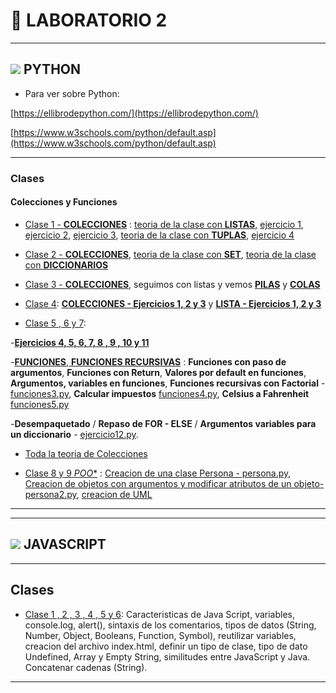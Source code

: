 # :book: LABORATORIO 2

---

## <img src="https://img.icons8.com/color/36/000000/python--v1.png"/> PYTHON

- Para ver sobre Python:

[https://ellibrodepython.com/](https://ellibrodepython.com/)

[https://www.w3schools.com/python/default.asp](https://www.w3schools.com/python/default.asp)

---

### Clases


#### Colecciones y Funciones 

- [Clase 1 - **COLECCIONES**](https://github.com/eugenia1984/UTN-FRSR-Programacion-1year-2semester/tree/main/laboratorio2/clase1_2_3) :  [teoria de la clase con **LISTAS**](https://github.com/eugenia1984/UTN-FRSR-Programacion-1year-2semester/tree/main/laboratorio2/clase1_2_3/listas.py),  [ejercicio 1](https://github.com/eugenia1984/UTN-FRSR-Programacion-1year-2semester/tree/main/laboratorio2/clase1_2_3/ejercicio1.py),  [ejercicio 2](https://github.com/eugenia1984/UTN-FRSR-Programacion-1year-2semester/tree/main/laboratorio2/clase1_2_3/ejercicio2.py),  [ejercicio 3](https://github.com/eugenia1984/UTN-FRSR-Programacion-1year-2semester/tree/main/laboratorio2/clase1_2_3/ejercicio3.py),  [teoria de la clase con **TUPLAS**](https://github.com/eugenia1984/UTN-FRSR-Programacion-1year-2semester/tree/main/laboratorio2/clase1_2_3/tuplas.py), [ejercicio 4](https://github.com/eugenia1984/UTN-FRSR-Programacion-1year-2semester/tree/main/laboratorio2/clase1_2_3/ejercicio4.py)


- [Clase 2 - **COLECCIONES**](https://github.com/eugenia1984/UTN-FRSR-Programacion-1year-2semester/tree/main/laboratorio2/clase1_2_3),  [teoria de la clase con **SET**](https://github.com/eugenia1984/UTN-FRSR-Programacion-1year-2semester/tree/main/laboratorio2/clase1_2_3/set.py),  [teoria de la clase con **DICCIONARIOS**](https://github.com/eugenia1984/UTN-FRSR-Programacion-1year-2semester/tree/main/laboratorio2/clase1_2_/diciconarios.py)


- [Clase 3 - **COLECCIONES**](https://github.com/eugenia1984/UTN-FRSR-Programacion-1year-2semester/tree/main/laboratorio2/clase1_2_3), seguimos con listas y vemos [**PILAS**](https://github.com/eugenia1984/UTN-FRSR-Programacion-1year-2semester/tree/main/laboratorio2/clase1_2_3/pilas.py) y [**COLAS**](https://github.com/eugenia1984/UTN-FRSR-Programacion-1year-2semester/tree/main/laboratorio2/clase1_2_3/colas.py)


- [Clase 4](https://github.com/eugenia1984/UTN-FRSR-Programacion-1year-2semester/tree/main/laboratorio2/clase4_5_6): [**COLECCIONES - Ejercicios 1, 2 y 3**](https://github.com/eugenia1984/UTN-FRSR-Programacion-1year-2semester/tree/main/laboratorio2/clase4_5_6/colecciones) y [**LISTA - Ejercicios 1, 2 y 3**](https://github.com/eugenia1984/UTN-FRSR-Programacion-1year-2semester/tree/main/laboratorio2/clase4_5_6/lista)


- [Clase 5 , 6 y 7](https://github.com/eugenia1984/UTN-FRSR-Programacion-1year-2semester/tree/main/laboratorio2/clase4_5_6_7): 

-[**Ejercicios 4, 5, 6, 7, 8 , 9 , 10 y 11**](https://github.com/eugenia1984/UTN-FRSR-Programacion-1year-2semester/tree/main/laboratorio2/clase4_5_6_7/) 

-[**FUNCIONES**, **FUNCIONES RECURSIVAS**](https://github.com/eugenia1984/UTN-FRSR-Programacion-1year-2semester/tree/main/laboratorio2/clase4_5_6_/funciones) : **Funciones con paso de argumentos**, **Funciones con Return**, **Valores por default en funciones**, **Argumentos, variables en funciones**, **Funciones recursivas con Factorial** - [funciones3.py](https://github.com/eugenia1984/UTN-FRSR-Programacion-1year-2semester/tree/main/laboratorio2/clase4_5_6_/funciones/funciones3.py), **Calcular impuestos** [funciones4.py](https://github.com/eugenia1984/UTN-FRSR-Programacion-1year-2semester/tree/main/laboratorio2/clase4_5_6_/funciones/funciones4.py), **Celsius a Fahrenheit** [funciones5.py](https://github.com/eugenia1984/UTN-FRSR-Programacion-1year-2semester/tree/main/laboratorio2/clase4_5_6_/funciones/funciones5.py)

-**Desempaquetado** / **Repaso de FOR - ELSE** / **Argumentos variables para un diccionario** - [ejercicio12.py](https://github.com/eugenia1984/UTN-FRSR-Programacion-1year-2semester/tree/main/laboratorio2/clase4_5_6_7/ejercicio12.py). 


- [Toda la teoria de Colecciones](https://github.com/eugenia1984/UTN-FRSR-Programacion-1year-2semester/tree/main/laboratorio2/clase1_2_3/README.md)


- [Clase 8 y 9 *POO**](https://github.com/eugenia1984/UTN-FRSR-Programacion-1year-2semester/tree/main/laboratorio2/clase8_9) : [Creacion de una clase Persona - persona.py](https://github.com/eugenia1984/UTN-FRSR-Programacion-1year-2semester/tree/main/laboratorio2/clase8_9/persona.py), [Creacion de objetos con argumentos y modificar atributos de un objeto- persona2.py](https://github.com/eugenia1984/UTN-FRSR-Programacion-1year-2semester/tree/main/laboratorio2/clase8_9/persona2.py), [creacion de UML](https://github.com/eugenia1984/UTN-FRSR-Programacion-1year-2semester/tree/main/laboratorio2/clase8_9/README.md)

---
---

## <img src="https://img.icons8.com/color/36/000000/javascript--v1.png"/> JAVASCRIPT

---

## Clases


- [Clase 1 , 2 , 3 , 4 , 5 y 6](https://github.com/eugenia1984/UTN-FRSR-Programacion-1year-2semester/tree/main/laboratorio2/javascript/clase1_2_3_4_5_6): Caracteristicas de Java Script, variables, console.log, alert(), sintaxis de los comentarios, tipos de datos (String, Number, Object, Booleans, Function, Symbol), reutilizar variables, creacion del archivo index.html, definir un tipo de clase, tipo de dato Undefined, Array y Empty String, similitudes entre JavaScript y Java. Concatenar cadenas (String).


---

